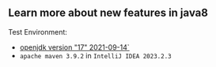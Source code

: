 Learn more about new features in java8  
----------------------------------------------------
Test Environment:
- [openjdk version "17" 2021-09-14`](https://download.java.net/openjdk/jdk17/ri/openjdk-17+35_windows-x64_bin.zip)
- `apache maven 3.9.2` in `IntelliJ IDEA 2023.2.3`